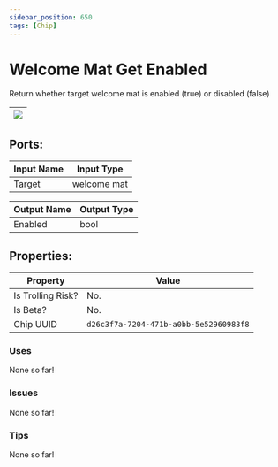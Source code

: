 ```yaml
---
sidebar_position: 650
tags: [Chip]
---
```


# Welcome Mat Get Enabled


Return whether target welcome mat is enabled (true) or disabled (false)

| ![](https://images-ext-2.discordapp.net/external/MPmIaQzlEPmgGWlgi-WxBBXt0Bjv_zWPkg1y1f_sy3s/https/www.recroomcircuits.com/image/circuit/absolute-value?width=206&height=108) |
|-----|

## Ports:

| Input Name | Input Type |
|-----------|-----------|
| Target | welcome mat |

| Output Name | Output Type |
|-----------|-----------|
| Enabled | bool |

## Properties:

| Property  | Value |
|-------------------|-----------|
| Is Trolling Risk? | No. |
| Is Beta? | No. |
| Chip UUID | `d26c3f7a-7204-471b-a0bb-5e52960983f8` |

### Uses
None so far!

### Issues
None so far!

### Tips
None so far!

